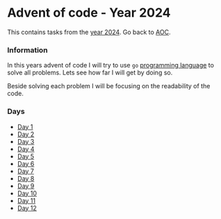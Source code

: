 # Advent of code - Year 2024

This contains tasks from the [year 2024](https://adventofcode.com/2024). Go back to [AOC](../adventofcode.md).

### Information

In this years advent of code I will try to use `go` [programming language](https://go.dev) to solve all problems. Lets see how far I will get by doing so.

Beside solving each problem I will be focusing on the readability of the code.

### Days

- [Day 1](2024-1.md)
- [Day 2](2024-2.md)
- [Day 3](2024-3.md)
- [Day 4](2024-4.md)
- [Day 5](2024-5.md)
- [Day 6](2024-6.md)
- [Day 7](2024-7.md)
- [Day 8](2024-8.md)
- [Day 9](2024-9.md)
- [Day 10](2024-10.md)
- [Day 11](2024-11.md)
- [Day 12](2024-12.md)
